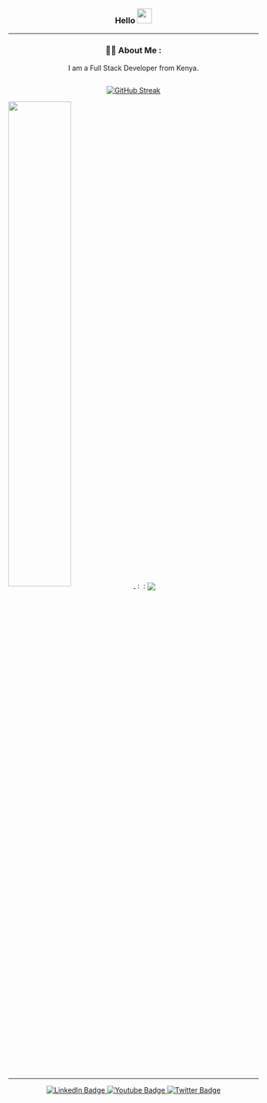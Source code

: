 <div align="center">
<h3>Hello <img src="https://media.giphy.com/media/hvRJCLFzcasrR4ia7z/giphy.gif" width="30px"/></h3>

____

### :man_technologist: About Me :
 I am a Full Stack Developer from Kenya.
</div> 

<div align="center">
<img src="https://komarev.com/ghpvc/?username=MalombaKevin&style=flat-square&color=blue" alt=""/>
</div>

<div align="center">

[![GitHub Streak](http://github-readme-streak-stats.herokuapp.com?user=MalombaKevin&theme=vision-friendly-dark)](https://git.io/streak-stats)
</div>

<a href="https://github.com/MalombaKevin">
  <img align="center" src="https://github-readme-stats.vercel.app/api?username=MalombaKevin&show_icons=true&theme=radical" width="50%" />
</a> &nbsp: &nbsp:
<a href="https://github.com/MalombaKevin">
  <img align="center" src="https://github-readme-stats.vercel.app/api/top-langs/?username=MalombaKevin&layout=compact&theme=vision-friendly-dark"/>
</a>

****
<div id="badges"align="center">
  <a href="https://www.linkedin.com/in/kevin-malomba/" target="blank">
    <img src="https://img.shields.io/badge/LinkedIn-blue?style=for-the-badge&logo=linkedin&logoColor=white" alt="LinkedIn Badge"/>
  </a>
  <a href="https://www.youtube.com/channel/UCGK3Zydi0OL4btG0SiHTkNg" target="blank">
    <img src="https://img.shields.io/badge/YouTube-red?style=for-the-badge&logo=youtube&logoColor=white" alt="Youtube Badge"/>
  </a>
  <a href="https://twitter.com/kmalomba" target="blank">
    <img src="https://img.shields.io/badge/Twitter-blue?style=for-the-badge&logo=twitter&logoColor=white" alt="Twitter Badge"/>
  </a>
</div>











 





